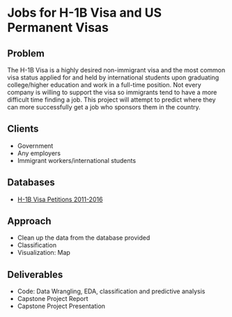# Jobs for H-1B Visa and US Permanent Visas

## Problem
The H-1B Visa is a highly desired non-immigrant visa and the most common visa status applied for and held by international students upon graduating college/higher education and work in a full-time position. Not every company is willing to support the visa so immigrants tend to have a more difficult time finding a job. This project will attempt to predict where they can more successfully get a job who sponsors them in the country.

## Clients
* Government
* Any employers
* Immigrant workers/international students

## Databases
* [H-1B Visa Petitions 2011-2016](https://www.kaggle.com/nsharan/h-1b-visa/data)

## Approach
* Clean up the data from the database provided
* Classification
* Visualization: Map

## Deliverables
* Code: Data Wrangling, EDA, classification and predictive analysis 
* Capstone Project Report
* Capstone Project Presentation
